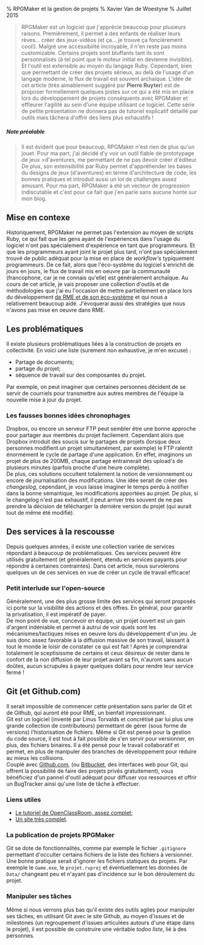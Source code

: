 % RPGMaker et la gestion de projets
% Xavier Van de Woestyne
% Juillet 2015

> RPGMaker est un logiciel que j'apprécie beaucoup pour plusieurs raisons. Premièrement, il permet à des enfants de réaliser leurs rèves... créer des jeux-vidéos (et ça... je trouve ça foncièrement cool!). Malgré une accessibilité incroyable, il n'en reste pas moins customizable. Certains projets sont bluffants tant ils sont personnalisés (à tel point que le moteur initial en devienne invisible). Et l'outil est extensible au moyen du langage Ruby. Cependant, bien que permettant de créer des projets sérieux, au delà de l'usage d'un langage moderne, le flux de travail est souvent archaïque. L'idée de cet article (très aimablement suggéré par **Pierre Ruyter**) est de proposer formellement quelques pistes sur ce qui a été mis en place lors du développement de projets conséquents avec RPGMaker et effleurer l'agilité au sein d'une équipe utilisant ce logiciel.
> Cette série de petite présentation ne donnera pas de tutoriel explicatif
> détaillé par outils mais tâchera d'offrir des liens plus exhaustifs !

##### Note préalable
>Il est évident que pour beaucoup, RPGMaker n'est rien de plus qu'un jouet. Pour
>ma part, j'ai décidé d'y voir un outil fiable de prototypage de jeux >d'aventures, me permettant de ne pas devoir créer d'éditeur.\
>De plus, son extensibilité par Ruby permet d'appréhender les bases du designs
>de jeux (d'aventures) en terme d'architecture de code, les bonnes pratiques et
>introduit aussi un lot de challenges assez amusant. Pour ma part, RPGMaker à
>été un vecteur de progression indiscutable et c'est pour ce fait que j'en
>parle sans aucune honte sur mon blog.

## Mise en contexe
Historiquement, RPGMaker ne permet pas l'extension au moyen de scripts Ruby, ce
qui fait que les gens ayant de l'expériences dans l'usage du logiciel n'ont pas
spécialement d'expérience en tant que programmeurs. Et que les programmeurs
ayant joint le projet plus tard, n'ont pas spécialement trouvé de public
adéquat pour la mise en place de *workflow's* typiquement programmeurs. De ce
fait, alors que l'éco-système du logiciel s'enrichit de jours en jours, le flux
de travail mis en oeuvre par la communauté (francophone, car je ne connais
qu'elle) est généralement archaïque. Au cours de cet article, je vais proposer
une collection d'outils et de méthodologies que j'ai eu l'occasion de mettre
partiellement en place lors du développement
[de RME et de son éco-système](https://github.com/RMEx) et qui nous a
relativement beaucoup aidé. J'évoquerai aussi des stratégies que nous n'avons
pas mise en oeuvre dans RME.

## Les problématiques
Il existe plusieurs problématiques liées à la construction de projets en
collectivité. En voici une liste (surement non exhaustive, je m'en excuse) :

*   Partage de documents;
*   partage du projet;
*   séquence de travail sur des composantes du projet.

Par exemple, on peut imaginer que certaines personnes décident de se servir de
courriels pour transmettre aux autres membres de l'équipe la nouvelle mise à
jour du projet.

### Les fausses bonnes idées chronophages
Dropbox, ou encore un serveur FTP peut sembler être une bonne approche pour
partager aux membres du projet facilement. Cependant alors que Dropbox introduit
des soucis sur le partages de projets (lorsque deux personnes modifient un
projet simultanément, par exemple) le FTP ralentit énormément le cycle de
partage d'une application. En effet, imaginons un projet de plus de 200MB,
chaque partage entrainerait des upload's de plusieurs minutes (parfois proche
d'une heure complète).\
De plus, ces solutions occultent totalement la notion de versionnement ou encore
de journalisation des modifications. Une idée serait de créer des *changeslog*,
cependant, je vous laisse imaginer le temps perdu à notifier dans la bonne
sémantique, les modifications apportées au projet. De plus, si le changelog
n'est pas exhaustif, il peut arriver très souvent de ne pas prendre la décision
de télécharger la dernière version du projet (qui aurait tout de même été
modifié).

## Des services à la rescousse
Depuis quelques années, il existe une collection variée de services répondant
à beaucoup de problématiques. Ces services peuvent être utilisés gratuitement
(et généralement, étendu en services payants pour répondre à certaines
contraintes). Dans cet article, nous survolerons quelques un de ces services
en vue de créer un cycle de travail efficace!

### Petit interlude sur l'open-source
Généralement, une des plus grosse limite des services qui seront proposés ici
porte sur la visibilité des actions et des offres. En général, pour garantir
la privatisation, il est impératif de payer.\
De mon point de vue, concevoir en équipe, un projet ouvert est un gain
d'argent indéniable et permet à autrui de voir quels sont les
mécanismes/tactiques mises en oeuvre lors du développement d'un jeu. Je suis
donc assez favorable à la diffusion massive de son travail, laissant à tout
le monde le loisir de constater ce qui est fait ! Après je comprendrai
totalement le sceptisissme de certains et ceux désireux de rester dans le
confort de la non diffusion de leur projet avant sa fin, n'auront sans aucun
doûtes, aucun scrupules à payer quelques dollars pour rendre leur service
fermé !

## Git (et Github.com)
Il serait impossible de commencer cette présentation sans parler de Git et de
Github, qui auront été pour RME, un bienfait impressionnant.\
Git est un logiciel (inventé par Linus Torvalds et concrétisé par lui plus une
grande collection de contributeurs) permettant de gérer (sous forme de versions)
l'historisation de fichiers. Même si Git est pensé pour la gestion du code
source, il est tout à fait possible de s'en servir pour versionner, en plus,
des fichiers binaires. Il a été pensé pour le travail collaboratif et permet,
en plus de manipuler des branches de développement pour réduire au mieux les
collisions.\
Couplé avec [Github.com](https://www.github.com), (ou [Bitbucket](https://bitbucket.org), des interfaces web pour Git,
qui offrent la possibilité de faire des
projets privés gratuitement), vous bénéficiez d'un pannel d'outil adéquat pour
diffuser vos ressources et offrir un BugTracker ainsi qu'une liste de tâche à
effectuer.

### Liens utiles

*    [Le tutoriel de OpenClassRoom, assez complet](https://openclassrooms.com/courses/gerez-vos-codes-source-avec-git);
*    [Un site très complet](https://git-scm.com/book/fr/v1).

### La publication de projets RPGMaker
Git se dote de fonctionnalités, comme par exemple le fichier `.gitignore`
permettant d'occulter certains fichiers de la liste des fichiers à versionner.
Une bonne pratique serait d'ignorer les fichiers statiques du projets. Par
exemple le `Game.exe`, le `projet.rvproj` et éventuellement les données de
`Data/` changeant peu et n'ayant pas d'incidence sur le bon déroulement du
projet.

### Manipuler ses tâches
Même si nous verrons plus bas qu'il existe des outils agiles pour manipuler
ses tâches, en utilisant Git avec le site Github, au moyen d'issues et de
milestones (un regroupement d'issues articulées autours d'une étape dans le
projet), il est possible de construire une véritable *todoo liste*, lié à des
personnes.
